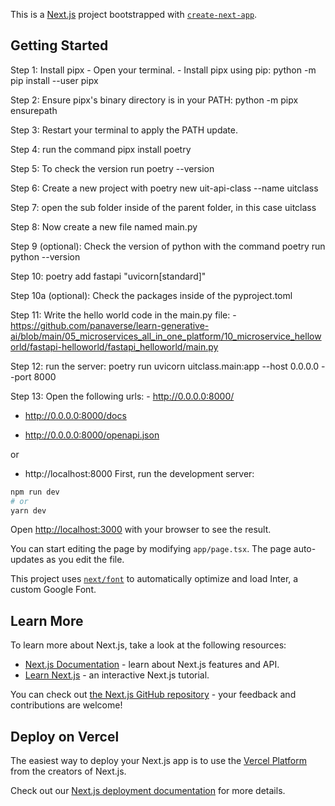 This is a [Next.js](https://nextjs.org/) project bootstrapped with [`create-next-app`](https://github.com/vercel/next.js/tree/canary/packages/create-next-app).

## Getting Started
Step 1: Install pipx - Open your terminal. - Install pipx using pip: python -m pip install --user pipx

Step 2: Ensure pipx's binary directory is in your PATH: python -m pipx ensurepath

Step 3: Restart your terminal to apply the PATH update.

Step 4: run the command pipx install poetry

Step 5: To check the version run poetry --version

Step 6: Create a new project with poetry new uit-api-class --name uitclass

Step 7: open the sub folder inside of the parent folder, in this case uitclass

Step 8: Now create a new file named main.py

Step 9 (optional): Check the version of python with the command poetry run python --version

Step 10: poetry add fastapi "uvicorn[standard]"

Step 10a (optional): Check the packages inside of the pyproject.toml

Step 11: Write the hello world code in the main.py file: - https://github.com/panaverse/learn-generative-ai/blob/main/05_microservices_all_in_one_platform/10_microservice_helloworld/fastapi-helloworld/fastapi_helloworld/main.py

Step 12: run the server: poetry run uvicorn uitclass.main:app --host 0.0.0.0 --port 8000

Step 13: Open the following urls: - http://0.0.0.0:8000/

- http://0.0.0.0:8000/docs

- http://0.0.0.0:8000/openapi.json

or 
- http://localhost:8000
First, run the development server:

```bash
npm run dev
# or
yarn dev

```

Open [http://localhost:3000](http://localhost:3000) with your browser to see the result.

You can start editing the page by modifying `app/page.tsx`. The page auto-updates as you edit the file.

This project uses [`next/font`](https://nextjs.org/docs/basic-features/font-optimization) to automatically optimize and load Inter, a custom Google Font.

## Learn More

To learn more about Next.js, take a look at the following resources:

- [Next.js Documentation](https://nextjs.org/docs) - learn about Next.js features and API.
- [Learn Next.js](https://nextjs.org/learn) - an interactive Next.js tutorial.

You can check out [the Next.js GitHub repository](https://github.com/vercel/next.js/) - your feedback and contributions are welcome!

## Deploy on Vercel

The easiest way to deploy your Next.js app is to use the [Vercel Platform](https://vercel.com/new?utm_medium=default-template&filter=next.js&utm_source=create-next-app&utm_campaign=create-next-app-readme) from the creators of Next.js.

Check out our [Next.js deployment documentation](https://nextjs.org/docs/deployment) for more details.
